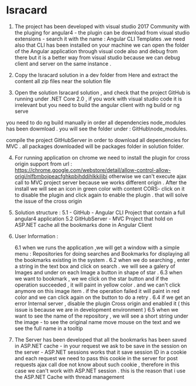 # Isracard

1. The project has been developed with visual studio 2017 Community with the pluging for angular4 - the plugin can be download from visual studio extensions  - search it with the name : Angular CLI Templates .we need also that CLI has been installed on your machine 
we can open the folder of the Angular application through visual code also and debug from there but it is a better way from visual studio because we can debug client and server on the same instance .

2. Copy the Isracard solution in a dev folder from Here and extract the content all zip files near the solution file
3. Open the solution Isracard solution , and check that the project GitHub is running under .NET Core 2.0 , if you work with visual studio code it is irrelevant but you need to build the angular client with ng build or ng serve 

you need to do ng build manually in order all dependencies node_modules has been dowmload . you will see the folder under : 
GitHub\node_modules.

compile the project GitHubServer in order to download all dependencies for MVC .  all packages downloaded will be packages folder in solution folder.

4. For running application on chrome we need to install the plugin for cross origin support from url : 
   https://chrome.google.com/webstore/detail/allow-control-allow-origi/nlfbmbojpeacfghkpbjhddihlkkiljbi
   otherwise we can't  execute  ajax call to MVC project server because we works different origin . 
   After the install we will see an icon in green color with content CORS- click on it to disable the plugin and click again to enable the plugin . that will solve the issue of the cross origin 

5. Solution structure : 
  5.1 -  GitHub - Angular CLI Project that contain a full angular4 application 
  5.2    GitHubServer -  MVC Project that hold on ASP.NET cache all the bookmarks done in Angular Client 
 
 6. User Information : 
 
    6.1 when we runs the application ,we will get a window with  a simple menu :  Repositories for doing searches and Bookmarks for displaying all the bookmarks existing in the system . 
    6.2 when we do searching , enter a string in the text box and click on search . we will see a galery of Images and under on each Image a button in shape of star .
    6.3 when we want to bookmark , we we click on the star button and if the operation succeeded , it will paint in yellow color . and we can't  click anymore on this image item . if the operation failed it will paint in red color and we can click again on the button to do a retry . 
    6.4 if we get an error Internal server , disable the plugin Cross origin and enabled it ( this issue is because we are in development environment ) 
    6.5 when we want to see the name of the repository , we will see a short string under the image - to see the original name move mouse on the text and we see the full name in a tooltip
    
  7. The Server has been developed that all the bookmarks has been saved in ASP.NET cache - in your request we ask to be save in the session on the server - ASP.NET sessions works that it save session ID in a cookie and each request we need to pass this cookie in the server for post requests 
  ajax call doe not know about such cookie , therefore in this case we can't work with ASP.NET session . this is the reason that i use the ASP.NET Cache with thread management 
  
  
